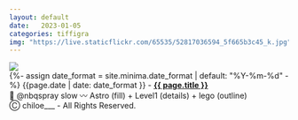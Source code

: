 ```yaml
---
layout: default
date:   2023-01-05
categories: tiffigra
img: "https://live.staticflickr.com/65535/52817036594_5f665b3c45_k.jpg"
---
```


<picture>
    <source srcset="{{page.img}}" media="(min-width: 800px)">
    <img src="{{page.img}}" />
</picture>

<br>
{%- assign date_format = site.minima.date_format | default: "%Y-%m-%d" -%} 
<span class="post-meta">{{page.date | date: date_format }} - </span><a style="font-weight: 700;" href="https://www.instagram.com/chiloe____/">{{ page.title }}</a><br>
🥫 @nbqspray slow
〰️ Astro (fill) + Level1 (details) + lego (outline)
<br>
<span class="post-meta" onclick="window.location='https://www.instagram.com/chiloe____/'">Ⓒ chiloe___ - All Rights Reserved.</span>